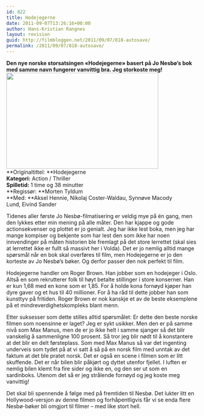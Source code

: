 ```yaml
---
id: 822
title: Hodejegerne
date: 2011-09-07T13:26:16+00:00
author: Hans-Kristian Rangnes
layout: revision
guid: http://filmbloggen.net/2011/09/07/818-autosave/
permalink: /2011/09/07/818-autosave/
---
```

**Den nye norske storsatsingen &laquo;Hodejegerne&raquo; basert på Jo Nesbø&#8217;s bok med samme navn fungerer vanvittig bra. Jeg storkoste meg!**  
<a href="http://filmbloggen.net/2011/09/07/hodejegerne/hode-1/" rel="attachment wp-att-819"><img class="alignnone size-full wp-image-819" src="http://filmbloggen.net/wp-content/uploads//2011/09/hode-1.jpg" alt="" width="400" height="253" /></a>  
**Originaltittel: **Hodejegerne  
**Kategori:** Action / Thriller  
**Spilletid:** 1 time og 38 minutter  
**Regissør: **Morten Tyldum  
**Med: **Aksel Hennie, Nikolaj Coster-Waldau, Synnøve Macody Lund, Eivind Sander

Tidenes aller første Jo Nesbø-filmatisering er veldig mye på én gang, men den lykkes etter min mening på alle måter. Den har kjappe og gode actionsekvenser og plottet er jo genialt. Jeg har ikke lest boka, men jeg har mange kompiser og bekjente som har lest den som ikke har noen innvendinger på måten historien ble fremlagt på det store lerrettet (skal sies at lerrettet ikke er fullt så massivt her i Volda). Det er jo nemlig alltid mange spørsmål når en bok skal overføres til film, men Hodejegerne er jo den korteste av Jo Nesbø&#8217;s bøker. Og derfor passer den nok perfekt til film.

Hodejegerne handler om Roger Brown. Han jobber som en hodejeger i Oslo. Altså en som rekrutterer folk til høyt betalte stillinger i store konserner. Han er kun 1,68 med en kone som er 1,85. For å holde kona fornøyd kjøper han dyre gaver og et hus til 40 millioner. For å ha råd til dette jobber han som kunsttyv på fritiden. Roger Brown er nok kanskje et av de beste eksemplene på et mindreverdighetskompleks blant menn.

Etter suksesser som dette stilles alltid spørsmålet: Er dette den beste norske filmen som noensinne er laget? Jeg er sykt usikker. Men den er på samme nivå som Max Manus, men de er jo ikke helt i samme sjanger så det blir vanskelig å sammenligne 100 prosent. Så tror jeg blir nødt til å konstantere at det blir en delt førsteplass. Som med Max Manus så var det ingenting underveis som tydet på at vi satt å så på en norsk film med unntak av det faktum at det ble pratet norsk. Det er også en scene i filmen som er litt skuffende. Det er når bilen blir påkjørt og dyttet utenfor fjellet. I luften er nemlig bilen klemt fra fire sider og ikke en, og den ser ut som en sardinboks. Utenom det så er jeg strålende fornøyd og jeg koste meg vanvittig!

Det skal bli spennende å følge med på fremtiden til Nesbø. Det lukter litt en Hollywood-versjon av denne filmen og forhåpentligvis får vi se enda flere Nesbø-bøker bli omgjort til filmer &#8211; med like stort hell.